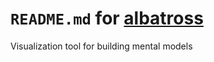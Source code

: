 # `README.md` for [albatross](https://github.com/Yukino-Ai/albatross)

Visualization tool for building mental models
